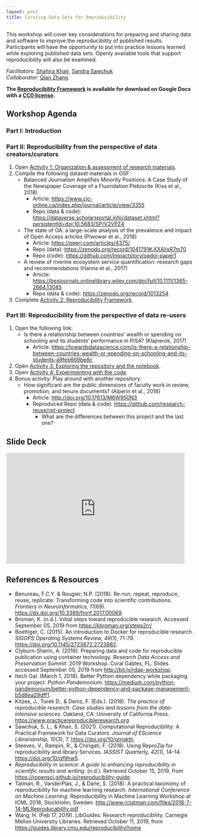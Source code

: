 ```yaml
---
layout: post
title: Curating Data Sets for Reproducibility
---
```


This workshop will cover key considerations for preparing and sharing data and software to improve the reproducibility of published results. Participants will have the opportunity to put into practice lessons learned while exploring published data sets. Openly available tools that support reproducibility will also be examined.

*Facilitators*: [Shahira Khair](mailto:skhair@uvic.ca), [Sandra Sawchuk](mailto:sandra.sawchuk@msvu.ca)    
*Collaborator*: [Qian Zhang](mailto:qian.zhang1@uwaterloo.ca)

**The [Reproducibility Framework](https://docs.google.com/document/d/1E0c5-DDVo2MMoF2rPOiH2brIZyC_3YZZrcgp0x6VCPs/edit) is available for download on Google Docs with a [CC0 license](https://creativecommons.org/share-your-work/public-domain/cc0/).**

## <a id="workshop"></a>Workshop Agenda

### Part I: Introduction

### Part II: Reproducibility from the perspective of data creators/curators

1. Open [Activity 1: Organization & assessment of research materials](https://docs.google.com/document/d/1Rh3pTZeJikceWaiba86gXdDHcthkRKjcUkAxiCh7vlE/edit).
2. Compile the following dataset materials in OSF:
   - Balanced Journalism Amplifies Minority Positions: A Case Study of the Newspaper Coverage of a Fluoridation Plebiscite (Kiss et al., 2018)  
     - Article: <https://www.cjc-online.ca/index.php/journal/article/view/3355>  
     - Repo (data & code): <https://dataverse.scholarsportal.info/dataset.xhtml?persistentId=doi:10.5683/SP/V2VPZ4>
   - The state of OA: a large-scale analysis of the prevalence and impact of Open Access articles (Piwowar et al., 2018)  
     - Article: <https://peerj.com/articles/4375/>  
     - Repo (data): <https://zenodo.org/record/1041791#.XXAIisR7m70>  
     - Repo (code): <https://github.com/Impactstory/oadoi-paper1>
   - A review of riverine ecosystem service quantification: research gaps and recommendations (Hanna et al., 2017)  
     - Article: <https://besjournals.onlinelibrary.wiley.com/doi/full/10.1111/1365-2664.13045>  
     - Repo (data & code): <https://zenodo.org/record/1013254>
3. Complete [Activity 2: Reproducibility Framework](https://docs.google.com/document/d/1E0c5-DDVo2MMoF2rPOiH2brIZyC_3YZZrcgp0x6VCPs/edit).

### Part III: Reproducibility from the perspective of data re-users

1. Open the following link:
   - Is there a relationship between countries’ wealth or spending on schooling and its students’ performance in PISA? (Klajnerok, 2017)
     - Article: <https://towardsdatascience.com/is-there-a-relationship-between-countries-wealth-or-spending-on-schooling-and-its-students-a9feb669be8c>  
2. Open [Activity 3: Exploring the repository and the notebook](/activity3/).
3. Open [Activity 4: Experimenting with the code](/activity4/).
4. Bonus activity: Play around with another repository:
    - How significant are the public dimensions of faculty work in review, promotion, and tenure documents? (Alperin et al., 2018)
      - Article: <http://doi.org/10.17613/M6W950N3>
      - Reproduced Repo (data & code): <https://github.com/research-reuse/rpt-project>  
        - What are the differences between this project and the last one?

## <a id="slide"></a>Slide Deck

<iframe src="https://docs.google.com/presentation/d/e/2PACX-1vTYxCI33ZiEtTsgvVF7uXJKzlkn3Bpdvy0svichCZ7K-gZTNWUvC1otETOwKYhBYgpG1FwWF0_tlxwC/embed?start=false&loop=false&delayms=3000" frameborder="0" width="480" height="299" allowfullscreen="true" mozallowfullscreen="true" webkitallowfullscreen="true"></iframe>

## <a id="references"></a>References & Resources

- Benureau, F.C.Y. & Rougier, N.P. (2018). Re-run, repeat, reproduce, reuse, replicate: Transforming code into scientific contributions. *Frontiers in Neuroinformatics, 11*(69). <https://dx.doi.org/10.3389/fninf.2017.00069>.  
- Broman, K. (n.d.). Initial steps toward reproducible research. Accessed September 05, 2019 from <https://kbroman.org/steps2rr/>
- Boettiger, C. (2015). An introduction to Docker for reproducible research. *SIGOPS Operating Systems Review, 49*(1), 71-79. <https://doi.org/10.1145/2723872.2723882>.
- Clyburn-Sherin, A. (2019). Preparing data and code for reproducible publication using container technology. *Research Data Access and Preservation Summit*. 2019 Workshop. Coral Gables, FL. Slides accessed September 05, 2019 from <http://bit.ly/rdap-workshop>.
- Itech Gal. (March 1, 2018). Better Python dependency while packaging your project. *Python Pandemonium*. <https://medium.com/python-pandemonium/better-python-dependency-and-package-management-b5d8ea29dff1>.
- Kitzes, J., Turek D., & Deniz, F. (Eds.). (2018). *The practice of reproducible research: Case studies and lessons from the data-intensive sciences*. Oakland, CA: University of California Press. <https://www.practicereproducibleresearch.org>
- Sawchuk, S. L., & Khair, S. (2021). Computational Reproducibility: A Practical Framework for Data Curators. *Journal of EScience Librarianship, 10*(3), 7. <https://doi.org/10/gmgkth>.
- Steeves, V., Rampin, R., & Chirigati, F. (2018). Using ReproZip for reproducibility and library Services. *IASSIST Quarterly, 42*(1), 14–14. <https://doi.org/10/gf9hw5>.
- *Reproducibility in science: A guide to enhancing reproducibility in scientific results and writing*. (n.d.). Retrieved October 15, 2019, from <https://ropensci.github.io/reproducibility-guide>.
- Tatman, R., VanderPlas, J., & Dane, S. (2018). A practical taxonomy of reproducibility for machine learning research. *International Conference on Machine Learning*. Reproducibility in Machine Learning Workshop at ICML 2018, Stockholm, Sweden. <http://www.rctatman.com/files/2018-7-14-MLReproducability.pdf>
- Wang, H. (Feb 17, 2019). LibGuides: Research reproducibility. Carnegie Mellon University Libraries. Retrieved October 11, 2019, from <https://guides.library.cmu.edu/reproducibility/home>
